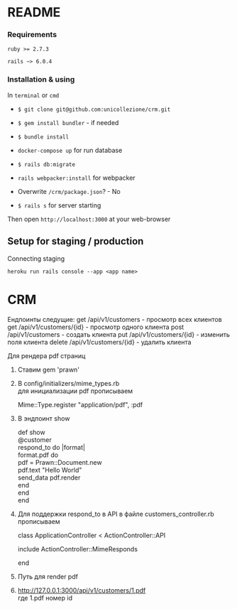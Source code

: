 # README

### Requirements

`ruby >= 2.7.3`

`rails ~> 6.0.4`

### Installation & using

In `terminal` or `cmd`

- `$ git clone git@github.com:unicollezione/crm.git`

- `$ gem install bundler` - if needed

- `$ bundle install`

- `docker-compose up` for run database

- `$ rails db:migrate`

- `rails webpacker:install` for webpacker

- Overwrite `/crm/package.json`? - No

- `$ rails s` for server starting

Then open `http://localhost:3000` at your web-browser

## Setup for staging / production

Connecting staging

```console
heroku run rails console --app <app name>
```

# CRM

Ендпоинты следущие:
  get /api/v1/customers - просмотр всех клиентов
  get /api/v1/customers/{id} - просмотр одного клиента
  post /api/v1/customers - создать клиента
  put /api/v1/customers/{id} - изменить поля клиента
  delete /api/v1/customers/{id} - удалить клиента


  Для рендера pdf страниц

  1. Ставим gem 'prawn'

  2. В config/initializers/mime_types.rb  
     для инициализации pdf прописываем  
     
     Mime::Type.register "application/pdf", :pdf

  3. В эндпоинт show 

        def show  
          @customer  
          respond_to do |format|  
          format.pdf do  
          pdf = Prawn::Document.new  
          pdf.text "Hello World"  
          send_data pdf.render  
          end  
          end  
         end  
        

  4.  Для поддержки respond_to в API в файле customers_controller.rb  прописываем

       class ApplicationController < ActionController::API  
       
         include ActionController::MimeResponds  
         
       end
       
  5.  Путь для render pdf  
  6.  
      http://127.0.0.1:3000/api/v1/customers/1.pdf  
      где 1.pdf номер id 
